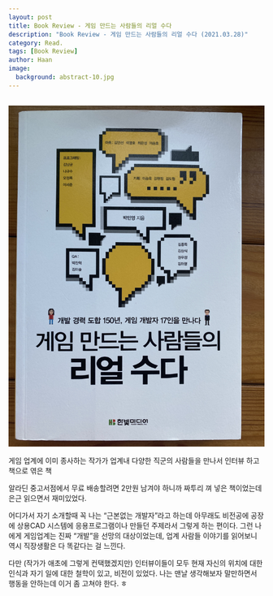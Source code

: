 ```yaml
---
layout: post
title: Book Review - 게임 만드는 사람들의 리얼 수다  
description: "Book Review - 게임 만드는 사람들의 리얼 수다 (2021.03.28)" 
category: Read.
tags: [Book Review]
author: Haan
image:
  background: abstract-10.jpg
---
```

<br/>

<img src="/assets/img/BR_210328.jpeg">

게임 업계에 이미 종사하는 작가가 
업계내 다양한 직군의 사람들을 만나서 인터뷰 하고 책으로 엮은 책

알라딘 중고서점에서 무료 배송할려면 2만원 남겨야 하니까 짜투리 껴 넣은 책이었는데 
은근 읽으면서 재미있었다. 

어디가서 자기 소개할때 꼭 
나는 “근본없는 개발자”라고 하는데 
아무래도 비전공에 공장에 상용CAD 시스템에 응용프로그램이나 만들던 주제라서 그렇게 하는 편이다. 
그런 나에게 게임업계는 진짜 “개발”을 선망의 대상이었는데, 업계 사람들 이야기를 읽어보니 역시 직장생활은 다 똑같다는 걸 느낀다. 

다만 
(작가가 애초에 그렇게 컨택했겠지만)
인터뷰이들이 모두 현재 자신의 위치에 대한 인식과 자기 일에 대한 철학이 있고, 비전이 있었다. 
나는 맨날 생각해보자 말만하면서 행동을 안하는데 이거 좀 고쳐야 한다. ㅎ